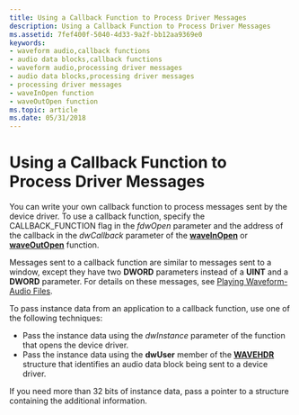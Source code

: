 ```yaml
---
title: Using a Callback Function to Process Driver Messages
description: Using a Callback Function to Process Driver Messages
ms.assetid: 7fef400f-5040-4d33-9a2f-bb12aa9369e0
keywords:
- waveform audio,callback functions
- audio data blocks,callback functions
- waveform audio,processing driver messages
- audio data blocks,processing driver messages
- processing driver messages
- waveInOpen function
- waveOutOpen function
ms.topic: article
ms.date: 05/31/2018
---
```


# Using a Callback Function to Process Driver Messages

You can write your own callback function to process messages sent by the device driver. To use a callback function, specify the CALLBACK\_FUNCTION flag in the *fdwOpen* parameter and the address of the callback in the *dwCallback* parameter of the [**waveInOpen**](/windows/win32/api/mmeapi/nf-mmeapi-waveinopen) or [**waveOutOpen**](/windows/win32/api/mmeapi/nf-mmeapi-waveoutopen) function.

Messages sent to a callback function are similar to messages sent to a window, except they have two **DWORD** parameters instead of a **UINT** and a **DWORD** parameter. For details on these messages, see [Playing Waveform-Audio Files](playing-waveform-audio-files.md).

To pass instance data from an application to a callback function, use one of the following techniques:

-   Pass the instance data using the *dwInstance* parameter of the function that opens the device driver.
-   Pass the instance data using the **dwUser** member of the [**WAVEHDR**](/windows/win32/api/mmeapi/ns-mmeapi-wavehdr) structure that identifies an audio data block being sent to a device driver.

If you need more than 32 bits of instance data, pass a pointer to a structure containing the additional information.

 

 
